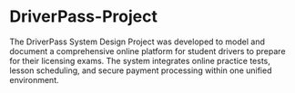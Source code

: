 # DriverPass-Project
The DriverPass System Design Project was developed to model and document a comprehensive online platform for student drivers to prepare for their licensing exams. The system integrates online practice tests, lesson scheduling, and secure payment processing within one unified environment.
